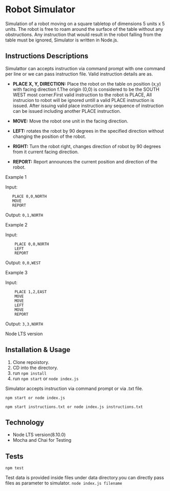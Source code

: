 # Robot Simulator 

Simulation of a robot moving on a square tabletop of dimensions 5 units x 5 units. The robot is free to roam around the surface of the table without any obstructions. Any instruction that would result in the robot falling from the table must be ignored, Simulator is written in Node.js. 

## Instructions Descriptions 

Simulattor can accepts instruction via command prompt with one command per line or we can pass instruction file. Valid instruction details are as.

-  **PLACE X, Y, DIRECTION:**  Place the robot on the table on position (x,y) with facing direction f.The origin (0,0) is considered to be the SOUTH WEST most corner.First valid instruction to the robot is PLACE, All instrucion to robot will be ignored untill a valid PLACE instruction is issued. After issuing valid place instruction any sequence of instruction can be issued including another PLACE instruction.

- **MOVE:** Move the robot one unit in the facing direction.

- **LEFT:** rotates the robot by 90 degrees in the specified direction without changing the position of the robot.

- **RIGHT:** Turn the robot right, changes direction of robot by 90 degrees from it current facing direction.

- **REPORT:** Report announces the current position and direction of the robot.

Example 1

Input:

 ```
    PLACE 0,0,NORTH 
    MOVE 
    REPORT
```
Output: `0,1,NORTH`

Example 2

Input:
```
    PLACE 0,0,NORTH 
    LEFT
    REPORT
```

Output: `0,0,WEST`

Example 3

Input:
```
    PLACE 1,2,EAST
    MOVE
    MOVE
    LEFT
    MOVE
    REPORT
``` 

Output: `3,3,NORTH`

  Node LTS version

## Installation & Usage

1. Clone repoistory.
2. CD into the directory.
3. run `npm install`
4. run `npm start` or `node index.js`

Simulator accepts instruction via  command prompt or via .txt file. 

```npm start or node index.js```

```npm start instructions.txt or node index.js instructions.txt```

## Technology

* Node LTS version(8.10.0)
* Mocha and Chai for Testing

## Tests
    
```npm test```

Test data is provided inside files under data directory.you can directly pass files as parameter to simulator. `node index.js filename`

